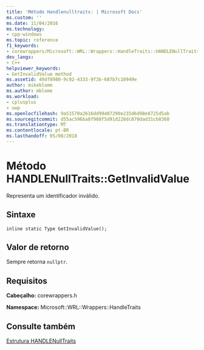 ```yaml
---
title: 'Método Handlenulltraits: | Microsoft Docs'
ms.custom: ''
ms.date: 11/04/2016
ms.technology:
- cpp-windows
ms.topic: reference
f1_keywords:
- corewrappers/Microsoft::WRL::Wrappers::HandleTraits::HANDLENullTraits::GetInvalidValue
dev_langs:
- C++
helpviewer_keywords:
- GetInvalidValue method
ms.assetid: 49df8980-9c92-4333-9f3b-687b7c10949e
author: mikeblome
ms.author: mblome
ms.workload:
- cplusplus
- uwp
ms.openlocfilehash: 9a51570a2616dd99487290e235d6d98e8725d5ab
ms.sourcegitcommit: d55ac596ba8f908f5d91d228dc070dad31cb8360
ms.translationtype: MT
ms.contentlocale: pt-BR
ms.lasthandoff: 05/08/2018
---
```

# <a name="handlenulltraitsgetinvalidvalue-method"></a>Método HANDLENullTraits::GetInvalidValue
Representa um identificador inválido.  
  
## <a name="syntax"></a>Sintaxe  
  
```  
inline static Type GetInvalidValue();  
```  
  
## <a name="return-value"></a>Valor de retorno  
 Sempre retorna `nullptr`.  
  
## <a name="requirements"></a>Requisitos  
 **Cabeçalho:** corewrappers.h  
  
 **Namespace:** Microsoft::WRL::Wrappers::HandleTraits  
  
## <a name="see-also"></a>Consulte também  
 [Estrutura HANDLENullTraits](../windows/handlenulltraits-structure.md)